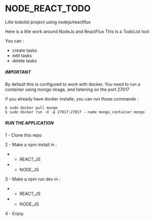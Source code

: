 # NODE_REACT_TODO
Litle todolist project using nodejs/reactflux


Here is a litle work around NodeJs and ReactFlux
This is a TodoList tool

You can :
 - create tasks
 - edit tasks
 - delete tasks


##### IMPORTANT #####

By default this is configured to work with docker.
You need to run a container using mongo image, and listening on the port 27017

if you already have docker installe, you can run those commands :

    $ sudo docker pull mongo
    $ sudo docker run -d -p 27017:27017 --name mongo_container mongo

##### RUN THE APPLICATION #####

1 - Clone this repo

2 - Make a npm install in :
  - - REACT_JS
  - - NODE_JS
  
3 - Make a npm run dev in :
  - - REACT_JS
  - - NODE_JS
  
4 - Enjoy.
